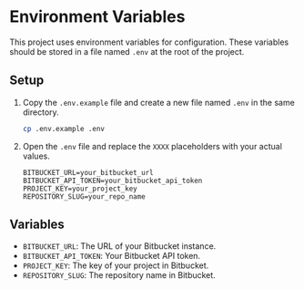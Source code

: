 # Environment Variables

This project uses environment variables for configuration. These variables should be stored in a file named `.env` at the root of the project.

## Setup

1. Copy the `.env.example` file and create a new file named `.env` in the same directory.

    ```bash
    cp .env.example .env
    ```

2. Open the `.env` file and replace the `XXXX` placeholders with your actual values.

    ```shell
    BITBUCKET_URL=your_bitbucket_url
    BITBUCKET_API_TOKEN=your_bitbucket_api_token
    PROJECT_KEY=your_project_key
    REPOSITORY_SLUG=your_repo_name
    ```

## Variables

- `BITBUCKET_URL`: The URL of your Bitbucket instance.
- `BITBUCKET_API_TOKEN`: Your Bitbucket API token.
- `PROJECT_KEY`: The key of your project in Bitbucket.
- `REPOSITORY_SLUG`: The repository name in Bitbucket.
